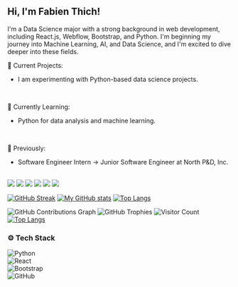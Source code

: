 ## Hi, I'm Fabien Thich!

I'm a Data Science major with a strong background in web development, including React.js, Webflow, Bootstrap, and Python. I'm beginning my journey into Machine Learning, AI, and Data Science, and I'm excited to dive deeper into these fields.
<br />

🔭 Current Projects: 
* I am experimenting with Python-based data science projects.
<br />

🌱 Currently Learning:
* Python for data analysis and machine learning.
<br />

💼 Previously:
* Software Engineer Intern → Junior Software Engineer at North P&D, Inc.
<br />

<!----I am a high school student at Northview Heights Secondary School. I recently started an internship at [North P&D, Inc](https://www.northpnd.com) to gain
valuable experience in Software Engineering through hands-on activities. You can read all about my internship journey on my personal website linked in my bio. 
--->

<div> 
 <img src="https://img.shields.io/badge/JavaScript-323330?style=for-the-badge&logo=javascript&logoColor=F7DF1E" /> 
 <img src="https://img.shields.io/badge/HTML5-E34F26?style=for-the-badge&logo=html5&logoColor=white" /> 
 <img src="https://img.shields.io/badge/CSS3-1572B6?style=for-the-badge&logo=css3&logoColor=white" /> 
 <img src="https://img.shields.io/badge/React-20232A?style=for-the-badge&logo=react&logoColor=61DAFB" /> 
 <img src="https://img.shields.io/badge/Bootstrap-563D7C?style=for-the-badge&logo=bootstrap&logoColor=white" />
 <img src="https://img.shields.io/badge/python-3670A0?style=for-the-badge&logo=python&logoColor=ffdd54" />
</div>
 
[![GitHub Streak](https://streak-stats.demolab.com/?user=FabienThich)](https://git.io/streak-stats) 
[![My GitHub stats](https://github-readme-stats.vercel.app/api?username=FabienThich)](https://github.com/anuraghazra/github-readme-stats)
[![Top Langs](https://github-readme-stats.vercel.app/api/top-langs/?username=FabienThich&layout=compact)](https://github.com/anuraghazra/github-readme-stats)

![GitHub Contributions Graph](https://github-readme-activity-graph.cyclic.app/graph?username=FabienThich&theme=radical)
![GitHub Trophies](https://github-profile-trophy.vercel.app/?username=FabienThich&theme=onedark)
![Visitor Count](https://komarev.com/ghpvc/?username=FabienThich&color=blue&style=flat-square)
[![Top Langs](https://github-readme-stats.vercel.app/api/top-langs/?username=FabienThich&layout=compact&theme=radical)](https://github.com/FabienThich)
### ⚙️ Tech Stack  
![Python](https://img.shields.io/badge/Python-3776AB?style=for-the-badge&logo=python&logoColor=white)  
![React](https://img.shields.io/badge/React-20232A?style=for-the-badge&logo=react&logoColor=61DAFB)  
![Bootstrap](https://img.shields.io/badge/Bootstrap-7952B3?style=for-the-badge&logo=bootstrap&logoColor=white)  
![GitHub](https://img.shields.io/badge/GitHub-181717?style=for-the-badge&logo=github&logoColor=white)  



<!---- 👋 Hi, I’m @FabienThich
- 👀 I’m interested in ...
- 🌱 I’m currently learning ...
- 💞️ I’m looking to collaborate on ...
- 📫 How to reach me ...--->

<!---
FabienThich/FabienThich is a ✨ special ✨ repository because its `README.md` (this file) appears on your GitHub profile.
You can click the Preview link to take a look at your changes.
--->
